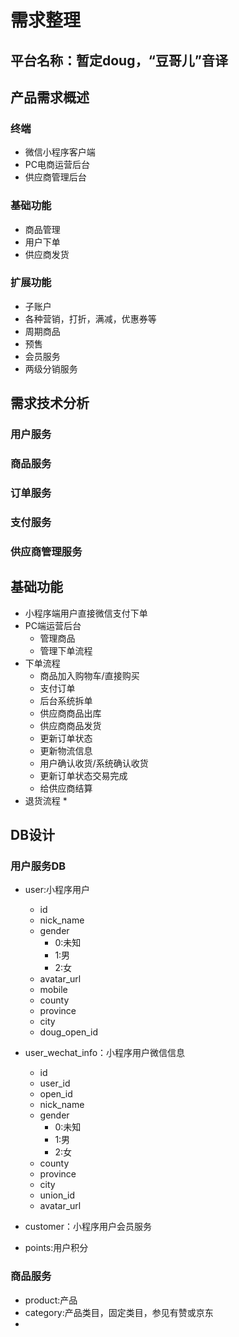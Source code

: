 # 需求整理
## 平台名称：暂定doug，“豆哥儿”音译
## 产品需求概述
### 终端
* 微信小程序客户端
* PC电商运营后台
* 供应商管理后台
### 基础功能
* 商品管理
* 用户下单
* 供应商发货
### 扩展功能
* 子账户
* 各种营销，打折，满减，优惠券等
* 周期商品
* 预售
* 会员服务
* 两级分销服务

## 需求技术分析
### 用户服务
### 商品服务
### 订单服务
### 支付服务
### 供应商管理服务

## 基础功能
* 小程序端用户直接微信支付下单
* PC端运营后台
  * 管理商品
  * 管理下单流程
* 下单流程
  * 商品加入购物车/直接购买
  * 支付订单
  * 后台系统拆单
  * 供应商商品出库
  * 供应商商品发货
  * 更新订单状态
  * 更新物流信息
  * 用户确认收货/系统确认收货
  * 更新订单状态交易完成
  * 给供应商结算
* 退货流程
  * 

## DB设计
### 用户服务DB
* user:小程序用户
  * id
  * nick_name
  * gender
    * 0:未知
    * 1:男
    * 2:女
  * avatar_url
  * mobile
  * county
  * province
  * city
  * doug_open_id

* user_wechat_info：小程序用户微信信息
  * id
  * user_id
  * open_id
  * nick_name
  * gender
    * 0:未知
    * 1:男
    * 2:女
  * county
  * province
  * city
  * union_id
  * avatar_url

* customer：小程序用户会员服务
* points:用户积分

### 商品服务
* product:产品
* category:产品类目，固定类目，参见有赞或京东
* 
